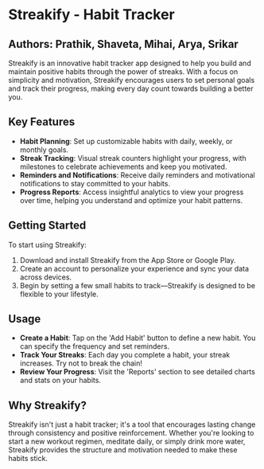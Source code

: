 # Streakify - Habit Tracker
## Authors: Prathik, Shaveta, Mihai, Arya, Srikar

Streakify is an innovative habit tracker app designed to help you build and maintain positive habits through the power of streaks. With a focus on simplicity and motivation, Streakify encourages users to set personal goals and track their progress, making every day count towards building a better you.

## Key Features
- **Habit Planning**: Set up customizable habits with daily, weekly, or monthly goals.
- **Streak Tracking**: Visual streak counters highlight your progress, with milestones to celebrate achievements and keep you motivated.
- **Reminders and Notifications**: Receive daily reminders and motivational notifications to stay committed to your habits.
- **Progress Reports**: Access insightful analytics to view your progress over time, helping you understand and optimize your habit patterns.

## Getting Started
To start using Streakify:
1. Download and install Streakify from the App Store or Google Play.
2. Create an account to personalize your experience and sync your data across devices.
3. Begin by setting a few small habits to track—Streakify is designed to be flexible to your lifestyle.

## Usage
- **Create a Habit**: Tap on the 'Add Habit' button to define a new habit. You can specify the frequency and set reminders.
- **Track Your Streaks**: Each day you complete a habit, your streak increases. Try not to break the chain!
- **Review Your Progress**: Visit the 'Reports' section to see detailed charts and stats on your habits.

## Why Streakify?
Streakify isn't just a habit tracker; it's a tool that encourages lasting change through consistency and positive reinforcement. Whether you're looking to start a new workout regimen, meditate daily, or simply drink more water, Streakify provides the structure and motivation needed to make these habits stick.
